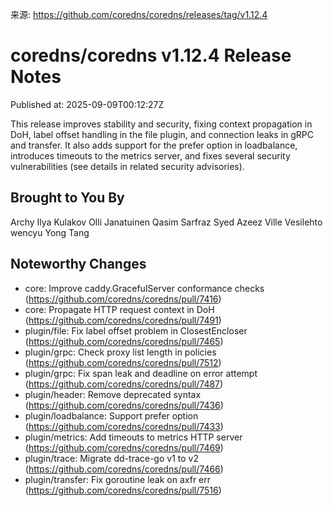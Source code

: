 来源: https://github.com/coredns/coredns/releases/tag/v1.12.4

# coredns/coredns v1.12.4 Release Notes

Published at: 2025-09-09T00:12:27Z

This release improves stability and security, fixing context propagation in DoH, label offset handling
in the file plugin, and connection leaks in gRPC and transfer. It also adds support for the prefer option
in loadbalance, introduces timeouts to the metrics server, and fixes several security vulnerabilities
(see details in related security advisories).


## Brought to You By

Archy
Ilya Kulakov
Olli Janatuinen
Qasim Sarfraz
Syed Azeez
Ville Vesilehto
wencyu
Yong Tang


## Noteworthy Changes

* core: Improve caddy.GracefulServer conformance checks (https://github.com/coredns/coredns/pull/7416)
* core: Propagate HTTP request context in DoH (https://github.com/coredns/coredns/pull/7491)
* plugin/file: Fix label offset problem in ClosestEncloser (https://github.com/coredns/coredns/pull/7465)
* plugin/grpc: Check proxy list length in policies (https://github.com/coredns/coredns/pull/7512)
* plugin/grpc: Fix span leak and deadline on error attempt (https://github.com/coredns/coredns/pull/7487)
* plugin/header: Remove deprecated syntax (https://github.com/coredns/coredns/pull/7436)
* plugin/loadbalance: Support prefer option (https://github.com/coredns/coredns/pull/7433)
* plugin/metrics: Add timeouts to metrics HTTP server (https://github.com/coredns/coredns/pull/7469)
* plugin/trace: Migrate dd-trace-go v1 to v2 (https://github.com/coredns/coredns/pull/7466)
* plugin/transfer: Fix goroutine leak on axfr err (https://github.com/coredns/coredns/pull/7516)
